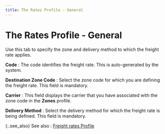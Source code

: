 ```yaml
---
title: The Rates Profile - General
---
```


# The Rates Profile - General


Use this tab to specify the zone and delivery method to which the freight  rate applies.


**Code**
: The code identifies the freight rate. This is auto-generated  by the system.


**Destination Zone Code**
: Select the zone code for which you are defining  the freight rate. This field is mandatory.


**Carrier**
: This field displays the carrier that you have associated  with the zone code in the **Zones**  profile.


**Delivery Method**
: Select the delivery method for which the freight  rate is being defined. This field is mandatory.


{:.see_also}
See also
: [Freight rates  Profile]({{site.sc_baseurl}}/options/everest-freight-estimator/rates/freight_rates_profile.html)
